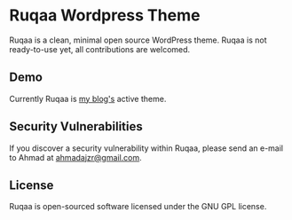Ruqaa Wordpress Theme
===

Ruqaa is a clean, minimal open source WordPress theme. Ruqaa is not ready-to-use yet, all contributions are welcomed.

Demo
---
Currently Ruqaa is [my blog's](https://ahmad.ly) active theme.

Security Vulnerabilities
---
If you discover a security vulnerability within Ruqaa, please send an e-mail to Ahmad at ahmadajzr@gmail.com.

License
---
Ruqaa is open-sourced software licensed under the GNU GPL license.